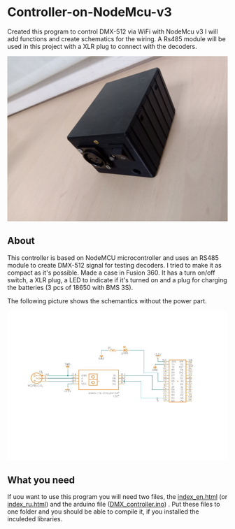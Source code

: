 # Controller-on-NodeMcu-v3

Created this program to control DMX-512 via WiFi with NodeMcu v3
I will add functions and create schematics for the wiring.
A Rs485 module will be used in this project with a XLR plug to connect with the decoders.

![Main](https://github.com/AGNworks/Controller-on-NodeMcu-v3/blob/main/pics/IMG_20211110_182049.jpg)

## About

This controller is based on NodeMCU microcontroller and uses an RS485 module to create DMX-512 signal for testing decoders. I tried to make it as compact as it's possible. Made a case in Fusion 360. It has a turn on/off switch, a XLR plug, a LED to indicate if it's turned on and a plug for charging the batteries (3 pcs of 18650 with BMS 3S).

The following picture shows the schemantics without the power part.

![Scheme](https://github.com/AGNworks/Controller-on-NodeMcu-v3/blob/main/schematics/nodemcu_rs485.JPG)

## What you need
If uou want to use this program you will need two files, the [index_en.html](https://github.com/AGNworks/Controller-on-NodeMcu-v3/blob/main/src/index_en.h) (or [index_ru.html](https://github.com/AGNworks/Controller-on-NodeMcu-v3/blob/main/src/index_ru.h)) and the arduino file ([DMX_controller.ino](https://github.com/AGNworks/Controller-on-NodeMcu-v3/blob/main/src/DMX_controller.ino)) . Put these files to one folder and you should be able to compile it, if you installed the inculeded libraries. 
